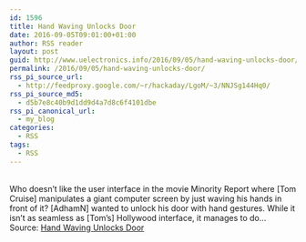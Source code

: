 ```yaml
---
id: 1596
title: Hand Waving Unlocks Door
date: 2016-09-05T09:01:00+01:00
author: RSS reader
layout: post
guid: http://www.uelectronics.info/2016/09/05/hand-waving-unlocks-door/
permalink: /2016/09/05/hand-waving-unlocks-door/
rss_pi_source_url:
  - http://feedproxy.google.com/~r/hackaday/LgoM/~3/NNJSg144Hq0/
rss_pi_source_md5:
  - d5b7e8c40b9d1dd9d4a7d8c6f4101dbe
rss_pi_canonical_url:
  - my_blog
categories:
  - RSS
tags:
  - RSS
---
```

&#013;  
Who doesn’t like the user interface in the movie Minority Report where [Tom Cruise] manipulates a giant computer screen by just waving his hands in front of it? [AdhamN] wanted to unlock his door with hand gestures. While it isn’t as seamless as [Tom’s] Hollywood interface, it manages to do…&#013;  
Source: <a href="http://feedproxy.google.com/~r/hackaday/LgoM/~3/NNJSg144Hq0/" target="_blank">Hand Waving Unlocks Door</a>